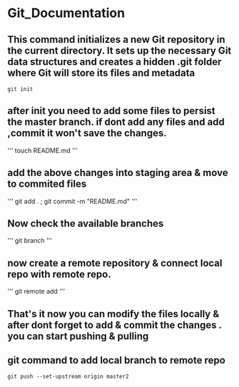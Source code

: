 # Git_Documentation

## This command initializes a new Git repository in the current directory. It sets up the necessary Git data structures and creates a hidden .git folder where Git will store its files and metadata
```
git init
```
## after init you need to add some files to persist the master branch. if dont add any files and add ,commit it won't save the changes.
'''
touch README.md
'''
## add the above changes into staging area & move to commited files
'''
git  add . ; git commit -m "README.md"
'''

## Now check the available branches
'''
git branch
'''

## now create a remote repository & connect local repo with remote repo.
'''
git remote add <url>
'''
## That's it now you can modify the files locally & after dont forget to add & commit the changes . you can start pushing & pulling

## git command to add local branch to remote repo
```
git push --set-upstream origin master2
```
